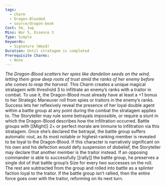 ```yaml
---
tags:
  - charm
  - Dragon-Blooded
  - source/dragon-book
Cost: 5m, 1wp
Mins: War 5, Essence 3
Type: Simple
Keywords:
  - Signature (Wood)
Duration: Until stratagem is completed
Prerequisite Charms:
  - None
---
```

*The Dragon-Blood scatters her spies like dandelion seeds on the wind, letting them grow deep roots of trust amid the ranks of her enemy before she comes to reap the harvest.*
This Charm creates a unique magical stratagem with threshold 3 to infiltrate an enemy’s ranks with a traitor in combat. To use it, the Dragon-Blood must already have at least a +1 bonus to her Strategic Maneuver roll from spies or traitors in the enemy’s ranks. Success lets her reflexively reveal the presence of her loyal double agent within a battle group at any point during the combat the stratagem applies to. The Storyteller may rule some betrayals impossible, or require a stunt in which the Dragon-Blood describes how the infiltration occurred. Battle groups with [[Might]] 2+ or perfect morale are immune to infiltration via this stratagem.
Once she’s declared the betrayal, the battle group suffers automatic rout, as its most notable or highest-ranking member is revealed to be loyal to the Dragon-Blood. If this character is narratively significant on his own and his defection would defy suspension of disbelief, the Storyteller may declare that another member is the traitor instead.
If an opposing commander is able to successfully [[rally]] the battle group, he preserves a single dot of that battle group’s Size for every two successes on the roll. The rest are subtracted from the group and rolled into battle as a splinter faction loyal to the traitor. If the battle group isn’t rallied, then the entire force goes over with the traitor, reforming on its next turn.